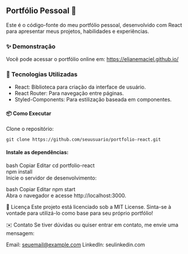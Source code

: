 ## Portfólio Pessoal 🌟

Este é o código-fonte do meu portfólio pessoal, desenvolvido com React para apresentar meus projetos, habilidades e experiências.

### ✨ Demonstração
Você pode acessar o portfólio online em: https://elianemaciel.github.io/

### 🚀 Tecnologias Utilizadas

- React: Biblioteca para criação da interface de usuário.
- React Router: Para navegação entre páginas.
- Styled-Components: Para estilização baseada em componentes.

#### 📦 Como Executar
Clone o repositório:
```
git clone https://github.com/seuusuario/portfolio-react.git  
```

#### Instale as dependências:

bash
Copiar
Editar
cd portfolio-react  
npm install  
Inicie o servidor de desenvolvimento:

bash
Copiar
Editar
npm start  
Abra o navegador e acesse http://localhost:3000.

📜 Licença
Este projeto está licenciado sob a MIT License. Sinta-se à vontade para utilizá-lo como base para seu próprio portfólio!

✉️ Contato
Se tiver dúvidas ou quiser entrar em contato, me envie uma mensagem:

Email: seuemail@example.com
LinkedIn: seulinkedin.com
